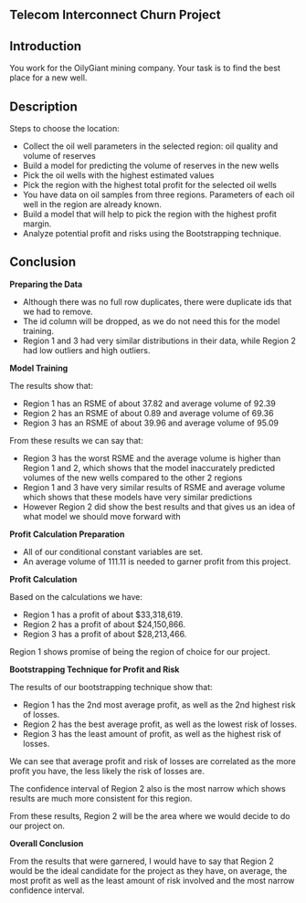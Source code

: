## Telecom Interconnect Churn Project

## Introduction
You work for the OilyGiant mining company. Your task is to find the best place for a new well.

## Description
Steps to choose the location:

- Collect the oil well parameters in the selected region: oil quality and volume of reserves
- Build a model for predicting the volume of reserves in the new wells
- Pick the oil wells with the highest estimated values
- Pick the region with the highest total profit for the selected oil wells
- You have data on oil samples from three regions. Parameters of each oil well in the region are already known.
- Build a model that will help to pick the region with the highest profit margin.
- Analyze potential profit and risks using the Bootstrapping technique.

## Conclusion
<b> Preparing the Data </b>

- Although there was no full row duplicates, there were duplicate ids that we had to remove.
- The id column will be dropped, as we do not need this for the model training.
- Region 1 and 3 had very similar distributions in their data, while Region 2 had low outliers and high outliers.

<b> Model Training </b>

The results show that:
- Region 1 has an RSME of about 37.82 and average volume of 92.39
- Region 2 has an RSME of about 0.89 and average volume of 69.36
- Region 3 has an RSME of about 39.96 and average volume of 95.09

From these results we can say that:
- Region 3 has the worst RSME and the average volume is higher than Region 1 and 2, which shows that the model inaccurately predicted volumes of the new wells compared to the other 2 regions
- Region 1 and 3 have very similar results of RSME and average volume which shows that these models have very similar predictions
- However Region 2 did show the best results and that gives us an idea of what model we should move forward with

<b> Profit Calculation Preparation </b>

- All of our conditional constant variables are set.
- An average volume of 111.11 is needed to garner profit from this project.

<b> Profit Calculation </b>

Based on the calculations we have:
- Region 1 has a profit of about \$33,318,619.
- Region 2 has a profit of about \$24,150,866.
- Region 3 has a profit of about \$28,213,466.

Region 1 shows promise of being the region of choice for our project.

<b> Bootstrapping Technique for Profit and Risk </b>

The results of our bootstrapping technique show that:

- Region 1 has the 2nd most average profit, as well as the 2nd highest risk of losses.
- Region 2 has the best average profit, as well as the lowest risk of losses.
- Region 3 has the least amount of profit, as well as the highest risk of losses.

We can see that average profit and risk of losses are correlated as the more profit you have, the less likely the risk of losses are.

The confidence interval of Region 2 also is the most narrow which shows results are much more consistent for this region.

From these results, Region 2 will be the area where we would decide to do our project on.

<b> Overall Conclusion </b>

From the results that were garnered, I would have to say that Region 2 would be the ideal candidate for the project as they have, on average, the most profit as well as the least amount of risk involved and the most narrow confidence interval.
